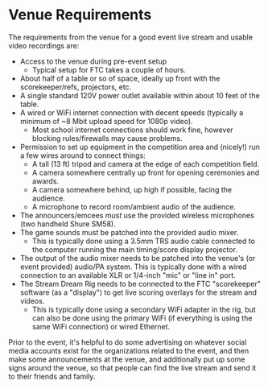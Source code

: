 # Venue Requirements

The requirements from the venue for a good event live stream and usable video recordings are:

* Access to the venue during pre-event setup
  - Typical setup for FTC takes a couple of hours.
* About half of a table or so of space, ideally up front with the scorekeeper/refs, projectors, etc.
* A single standard 120V power outlet available within about 10 feet of the table.
* A wired or WiFi internet connection with decent speeds (typically a minimum of ~8 Mbit upload speed for 1080p video).
  - Most school internet connections should work fine, however blocking rules/firewalls may cause problems.
* Permission to set up equipment in the competition area and (nicely!) run a few wires around to connect things:
  - A tall (13 ft) tripod and camera at the edge of each competition field.
  - A camera somewhere centrally up front for opening ceremonies and awards.
  - A camera somewhere behind, up high if possible, facing the audience.
  - A microphone to record room/ambient audio of the audience.
* The announcers/emcees *must* use the provided wireless microphones (two handheld Shure SM58).
* The game sounds must be patched into the provided audio mixer.
  - This is typically done using a 3.5mm TRS audio cable connected to the computer running the main timing/score display projector.
* The output of the audio mixer needs to be patched into the venue's (or event provided) audio/PA system. This is typically done with a wired connection to an available XLR or 1/4-inch "mic" or "line in" port.
* The Stream Dream Rig needs to be connected to the FTC "scorekeeper" software (as a "display") to get live scoring overlays for the stream and videos.
  - This is typically done using a secondary WiFi adapter in the rig, but can also be done using the primary WiFi (if everything is using the same WiFi connection) or wired Ethernet.

Prior to the event, it's helpful to do some advertising on whatever social media accounts exist for the organizations related to the event, and then make some announcements at the venue, and additionally put up some signs around the venue, so that people can find the live stream and send it to their friends and family.
